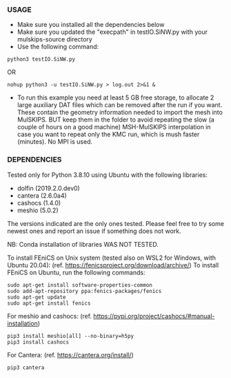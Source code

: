 ### USAGE

- Make sure you installed all the dependencies below
- Make sure you updated the "execpath" in testIO.SiNW.py with your mulskips-source directory
- Use the following command:

```
python3 testIO.SiNW.py
```

OR

```
nohup python3 -u testIO.SiNW.py > log.out 2>&1 &
```

- To run this example you need at least 5 GB free storage, to allocate 2 large auxiliary DAT files which can be removed after the run if you want.
These contain the geometry information needed to import the mesh into MulSKIPS.
BUT keep them in the folder to avoid repeating the slow (a couple of hours on a good machine) MSH-MulSKIPS interpolation 
in case you want to repeat only the KMC run, which is mush faster (minutes).
No MPI is used.


### DEPENDENCIES

Tested only for Python 3.8.10 using Ubuntu with the following libraries:
- dolfin (2019.2.0.dev0)
- cantera (2.6.0a4)
- cashocs (1.4.0)
- meshio (5.0.2)

The versions indicated are the only ones tested. 
Please feel free to try some newest ones and report an issue if something does not work.

NB: Conda installation of libraries WAS NOT TESTED.

To install FEniCS on Unix system (tested also on WSL2 for Windows, with Ubuntu 20.04):
(ref. https://fenicsproject.org/download/archive/)
To install FEniCS on Ubuntu, run the following commands:

```
sudo apt-get install software-properties-common
sudo add-apt-repository ppa:fenics-packages/fenics
sudo apt-get update
sudo apt-get install fenics
```

For meshio and cashocs:
(ref. https://pypi.org/project/cashocs/#manual-installation)

```
pip3 install meshio[all] --no-binary=h5py
pip3 install cashocs
```

For Cantera:
(ref. https://cantera.org/install/)

```
pip3 cantera
```

